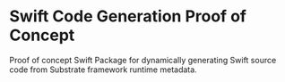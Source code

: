 # Swift Code Generation Proof of Concept
Proof of concept Swift Package for dynamically generating Swift source code from Substrate framework runtime metadata. 
